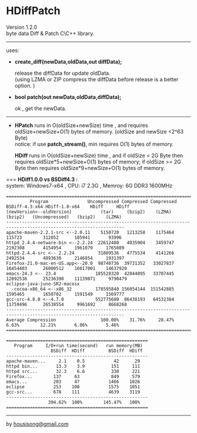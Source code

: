 **HDiffPatch**
================
Version 1.2.0  
byte data Diff & Patch  C\C++ library.  

---
uses:

*  **create_diff(newData,oldData,out diffData);**
  
   release the diffData for update oldData.  
   (using LZMA or ZIP compress the diffData before release is a better option. )  
  
*  **bool patch(out newData,oldData,diffData);**
  
   ok , get the newData. 
  
---
*  
    **HPatch** runs in O(oldSize+newSize) time , and requires oldSize+newSize+O(1) bytes of memory. (oldSize and newSize \<2^63 Byte)     
    notice: if use **patch_stream()**, min requires O(1) bytes of memory.   
            
    **HDiff** runs in O(oldSize+newSize) time , and if oldSize \< 2G Byte then requires oldSize\*5+newSize+O(1) bytes of memory; if oldSize \>= 2G Byte then requires oldSize\*9+newSize+O(1) bytes of memory.    
  
===
**HDiff1.0.0 vs  BSDiff4.3 :**    
    system: Windows7-x64 ,  CPU: i7 2.3G , Memroy: 6G DDR3 1600MHz  

```
===================================================================================================================
         Program               Uncompressed Compressed Compressed BSDiff-4.3-x64 HDiff-1.0-x64    HDiff     HDiff
(newVersion<--oldVersion)           (tar)     (bzip2)    (LZMA)       (bzip2)   (Uncompressed)   (bzip2)    (LZMA)
-------------------------------------------------------------------------------------------------------------------
apache-maven-2.2.1-src <--2.0.11    5150720   1213258    1175464       115723        312852      105941       93996
httpd_2.4.4-netware-bin <--2.2.24  22612480   4035904    3459747      2192308       4154954     1961079     1765089
httpd-2.4.4-src <-- 2.2.24         31809536   4775534    4141266      2492534       4893630     2146854     1931397
Firefox-21.0-mac-en-US.app<--20.0  98740736  39731352   33027837     16454403      26000512    16017001    14637920
emacs-24.3 <-- 23.4               185528320  42044895   33707445     12892536      25236398    11139071     9790479
eclipse-java-juno-SR2-macosx
  -cocoa-x86_64 <--x86_32         178595840 156054144  151542885      1595465       1650702     1591549     1569777
gcc-src-4.8.0 <--4.7.0            552775680  86438193   64532384     11759496      26538554     9961692     8668268
-------------------------------------------------------------------------------------------------------------------
Average Compression                 100.00%    31.76%     28.47%        6.63%        12.21%       6.06%       5.46%
===================================================================================================================

======================================================
   Program     I/O+run time(second)   run memory(MB)
                 BSDiff  HDiff         BSDiff  HDiff
------------------------------------------------------
apache-maven...     2.1    0.5           42      29
httpd bin...       13.3    3.9          151     111
httpd src...       32.3    6.6          330     221
Firefox...        137     63            849     579
emacs...          203     47           1466    1026
eclipse           253    108           1575    1051
gcc-src...        678    111           4639    3119
------------------------------------------------------
                394.62%  100%        145.47%   100%
======================================================
```
  
---
by housisong@gmail.com  

